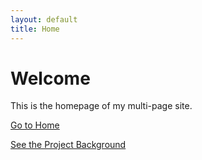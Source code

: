 ```yaml
---
layout: default
title: Home
---
```


# Welcome

This is the homepage of my multi-page site.

[Go to Home](Homepage.html)

[See the Project Background](Project_Background.html)
